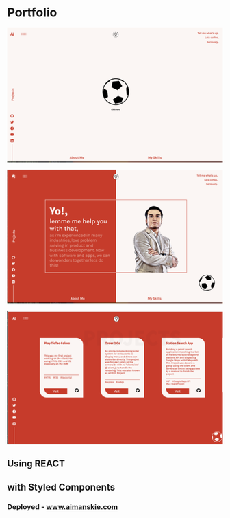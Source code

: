 # Portfolio

![Screenshot](https://github.com/aimanskie/resume/blob/main/Screenshot%20at%20Jan%2030%2019-53-00.png)

![Screenshot](https://github.com/aimanskie/resume/blob/main/Screenshot%20at%20Jan%2030%2019-53-19.png)

![Screenshot](https://github.com/aimanskie/resume/blob/main/Screenshot%20at%20Jan%2030%2019-53-40.png)


## Using REACT 
## with Styled Components

### Deployed - www.aimanskie.com
